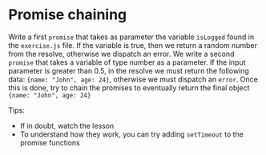 # Promise chaining

Write a first `promise` that takes as parameter the variable `isLogged` found in the `exercise.js` file.
If the variable is true, then we return a random number from the resolve, otherwise we dispatch an error.
We write a second `promise` that takes a variable of type number as a parameter. If the input parameter is greater than 0.5, in the resolve we must return the following data: `{name: "John", age: 24}`, otherwise we must dispatch an `error`.
Once this is done, try to chain the promises to eventually return the final object `{name: "John", age: 24}`

Tips:

- If in doubt, watch the lesson
- To understand how they work, you can try adding `setTimeout` to the promise functions